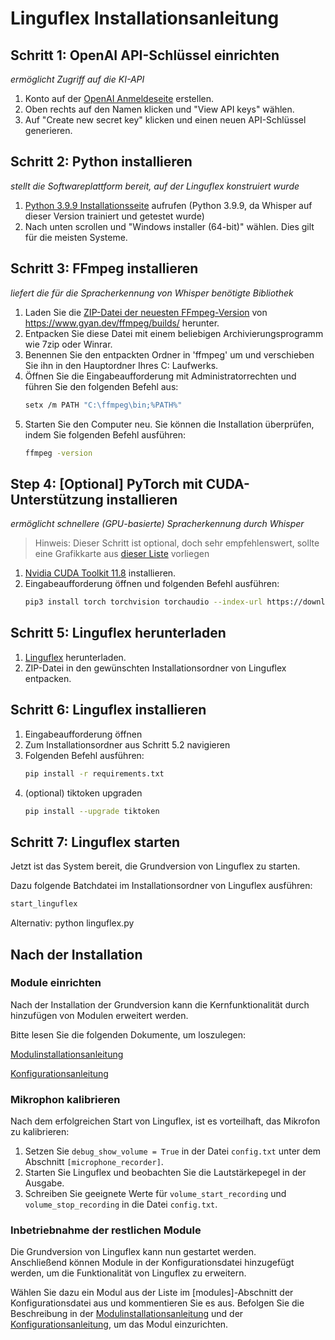 # Linguflex Installationsanleitung

## Schritt 1: OpenAI API-Schlüssel einrichten
*ermöglicht Zugriff auf die KI-API*

1. Konto auf der [OpenAI Anmeldeseite](https://platform.openai.com/signup) erstellen.
2. Oben rechts auf den Namen klicken und "View API keys" wählen.
3. Auf "Create new secret key" klicken und einen neuen API-Schlüssel generieren.

## Schritt 2: Python installieren
*stellt die Softwareplattform bereit, auf der Linguflex konstruiert wurde*

1. [Python 3.9.9 Installationsseite](https://www.python.org/downloads/release/python-399/) aufrufen
   (Python 3.9.9, da Whisper auf dieser Version trainiert und getestet wurde)
2. Nach unten scrollen und "Windows installer (64-bit)" wählen. Dies gilt für die meisten Systeme.

## Schritt 3: FFmpeg installieren
*liefert die für die Spracherkennung von Whisper benötigte Bibliothek*

1. Laden Sie die [ZIP-Datei der neuesten FFmpeg-Version](https://www.gyan.dev/ffmpeg/builds/ffmpeg-git-full.7z) von https://www.gyan.dev/ffmpeg/builds/ herunter.
2. Entpacken Sie diese Datei mit einem beliebigen Archivierungsprogramm wie 7zip oder Winrar.
3. Benennen Sie den entpackten Ordner in 'ffmpeg' um und verschieben Sie ihn in den Hauptordner Ihres C: Laufwerks.
4. Öffnen Sie die Eingabeaufforderung mit Administratorrechten und führen Sie den folgenden Befehl aus:
   ```bash
   setx /m PATH "C:\ffmpeg\bin;%PATH%"
5. Starten Sie den Computer neu. Sie können die Installation überprüfen, indem Sie folgenden Befehl ausführen:
   ```bash
   ffmpeg -version
   ```

## Step 4: [Optional] PyTorch mit CUDA-Unterstützung installieren
*ermöglicht schnellere (GPU-basierte) Spracherkennung durch Whisper*

> Hinweis: Dieser Schritt ist optional, doch sehr empfehlenswert, sollte eine Grafikkarte aus [dieser Liste](https://developer.nvidia.com/cuda-gpus) vorliegen 

1. [Nvidia CUDA Toolkit 11.8](https://developer.nvidia.com/cuda-11-8-0-download-archive) installieren.
2. Eingabeaufforderung öffnen und folgenden Befehl ausführen:
   ```bash
   pip3 install torch torchvision torchaudio --index-url https://download.pytorch.org/whl/cu118
   ```

## Schritt 5: Linguflex herunterladen

1. [Linguflex](https://github.com/KoljaB/Linguflex/archive/refs/heads/main.zip) herunterladen.
2. ZIP-Datei in den gewünschten Installationsordner von Linguflex entpacken.

## Schritt 6: Linguflex installieren

1. Eingabeaufforderung öffnen 
2. Zum Installationsordner aus Schritt 5.2 navigieren
3. Folgenden Befehl ausführen:
   ```bash
   pip install -r requirements.txt
   ```
4. (optional) tiktoken upgraden
   ```bash
   pip install --upgrade tiktoken
   ```

## Schritt 7: Linguflex starten

Jetzt ist das System bereit, die Grundversion von Linguflex zu starten.

Dazu folgende Batchdatei im Installationsordner von Linguflex ausführen:

```bash
start_linguflex
```

Alternativ: python linguflex.py

## Nach der Installation

### Module einrichten

Nach der Installation der Grundversion kann die Kernfunktionalität durch hinzufügen von Modulen erweitert werden.  

Bitte lesen Sie die folgenden Dokumente, um loszulegen:

[Modulinstallationsanleitung](https://github.com/KoljaB/Linguflex/blob/main/docs/modules.md)

[Konfigurationsanleitung](https://github.com/KoljaB/Linguflex/blob/main/docs/config.md)

### Mikrophon kalibrieren

Nach dem erfolgreichen Start von Linguflex, ist es vorteilhaft, das Mikrofon zu kalibrieren:

1. Setzen Sie `debug_show_volume = True` in der Datei `config.txt` unter dem Abschnitt `[microphone_recorder]`.
2. Starten Sie Linguflex und beobachten Sie die Lautstärkepegel in der Ausgabe.
3. Schreiben Sie geeignete Werte für `volume_start_recording` und `volume_stop_recording` in die Datei `config.txt`.

### Inbetriebnahme der restlichen Module

Die Grundversion von Linguflex kann nun gestartet werden.  
Anschließend können Module in der Konfigurationsdatei hinzugefügt werden, um die Funktionalität von Linguflex zu erweitern.

Wählen Sie dazu ein Modul aus der Liste im [modules]-Abschnitt der Konfigurationsdatei aus und kommentieren Sie es aus. Befolgen Sie die Beschreibung in der [Modulinstallationsanleitung](https://github.com/KoljaB/Linguflex/blob/main/docs/modules.md) und der [Konfigurationsanleitung](https://github.com/KoljaB/Linguflex/blob/main/docs/config.md), um das Modul einzurichten.
